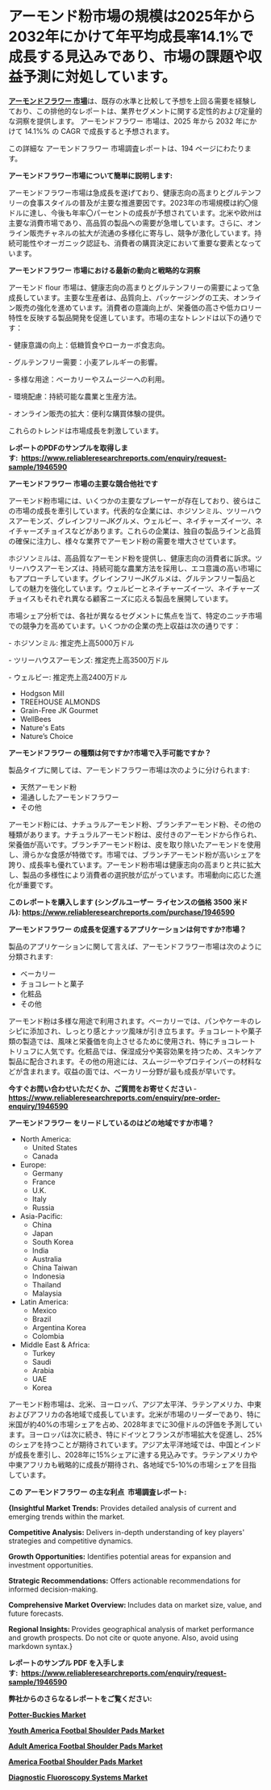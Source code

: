 <p><h1>アーモンド粉市場の規模は2025年から2032年にかけて年平均成長率14.1%で成長する見込みであり、市場の課題や収益予測に対処しています。</h1></p><p data-sourcepos="1:1-1:157"><strong><a href="https://www.reliableresearchreports.com/almond-flour-r1946590?utm_campaign=107&utm_medium=36&utm_source=Github&utm_content=ia&utm_term=30032025&utm_id=almond-flour">アーモンドフラワー 市場</a></strong>は、既存の水準と比較して予想を上回る需要を経験しており、この排他的なレポートは、業界セグメントに関する定性的および定量的な洞察を提供します。 アーモンドフラワー 市場は、2025 年から 2032 年にかけて 14.1%% の CAGR で成長すると予想されます。</p>
<p data-sourcepos="3:1-3:50">この詳細な アーモンドフラワー 市場調査レポートは、194 ページにわたります。</p>
<p><strong>アーモンドフラワー市場について簡単に説明します:</strong></p>
<p><p>アーモンドフラワー市場は急成長を遂げており、健康志向の高まりとグルテンフリーの食事スタイルの普及が主要な推進要因です。2023年の市場規模は約〇億ドルに達し、今後も年率〇パーセントの成長が予想されています。北米や欧州は主要な消費市場であり、高品質の製品への需要が急増しています。さらに、オンライン販売チャネルの拡大が流通の多様化に寄与し、競争が激化しています。持続可能性やオーガニック認証も、消費者の購買決定において重要な要素となっています。</p></p>
<p><strong>アーモンドフラワー 市場における最新の動向と戦略的な洞察</strong></p>
<p><p>アーモンド flour 市場は、健康志向の高まりとグルテンフリーの需要によって急成長しています。主要な生産者は、品質向上、パッケージングの工夫、オンライン販売の強化を進めています。消費者の意識向上が、栄養価の高さや低カロリー特性を反映する製品開発を促進しています。市場の主なトレンドは以下の通りです：</p><p>- 健康意識の向上：低糖質食やローカーボ食志向。</p><p>- グルテンフリー需要：小麦アレルギーの影響。</p><p>- 多様な用途：ベーカリーやスムージーへの利用。</p><p>- 環境配慮：持続可能な農業と生産方法。</p><p>- オンライン販売の拡大：便利な購買体験の提供。</p><p>これらのトレンドは市場成長を刺激しています。</p></p>
<p><strong>レポートのPDFのサンプルを取得します</strong><strong>:&nbsp;&nbsp;<a href="https://www.reliableresearchreports.com/enquiry/request-sample/1946590?utm_campaign=107&utm_medium=36&utm_source=Github&utm_content=ia&utm_term=30032025&utm_id=almond-flour">https://www.reliableresearchreports.com/enquiry/request-sample/1946590</a></strong></p>
<p><strong>アーモンドフラワー 市場の主要な競合他社です</strong></p>
<p><p>アーモンド粉市場には、いくつかの主要なプレーヤーが存在しており、彼らはこの市場の成長を牽引しています。代表的な企業には、ホジソンミル、ツリーハウスアーモンズ、グレインフリーJKグルメ、ウェルビー、ネイチャーズイーツ、ネイチャーズチョイスなどがあります。これらの企業は、独自の製品ラインと品質の確保に注力し、様々な業界でアーモンド粉の需要を増大させています。</p><p>ホジソンミルは、高品質なアーモンド粉を提供し、健康志向の消費者に訴求。ツリーハウスアーモンズは、持続可能な農業方法を採用し、エコ意識の高い市場にもアプローチしています。グレインフリーJKグルメは、グルテンフリー製品としての魅力を強化しています。ウェルビーとネイチャーズイーツ、ネイチャーズチョイスもそれぞれ異なる顧客ニーズに応える製品を展開しています。</p><p>市場シェア分析では、各社が異なるセグメントに焦点を当て、特定のニッチ市場での競争力を高めています。いくつかの企業の売上収益は次の通りです：</p><p>- ホジソンミル: 推定売上高5000万ドル</p><p>- ツリーハウスアーモンズ: 推定売上高3500万ドル</p><p>- ウェルビー: 推定売上高2400万ドル</p></p>
<p><ul><li>Hodgson Mill</li><li>TREEHOUSE ALMONDS</li><li>Grain-Free JK Gourmet</li><li>WellBees</li><li>Nature's Eats</li><li>Nature’s Choice</li></ul></p>
<p><strong>アーモンドフラワー の種類は何ですか?市場で入手可能ですか？</strong></p>
<p>製品タイプに関しては、アーモンドフラワー市場は次のように分けられます:</p>
<p><ul><li>天然アーモンド粉</li><li>湯通ししたアーモンドフラワー</li><li>その他</li></ul></p>
<p><p>アーモンド粉には、ナチュラルアーモンド粉、ブランチアーモンド粉、その他の種類があります。ナチュラルアーモンド粉は、皮付きのアーモンドから作られ、栄養価が高いです。ブランチアーモンド粉は、皮を取り除いたアーモンドを使用し、滑らかな食感が特徴です。市場では、ブランチアーモンド粉が高いシェアを誇り、成長率も優れています。アーモンド粉市場は健康志向の高まりと共に拡大し、製品の多様性により消費者の選択肢が広がっています。市場動向に応じた進化が重要です。</p></p>
<p><strong>このレポートを購入します (シングルユーザー ライセンスの価格 3500 米ドル):&nbsp;<a href="https://www.reliableresearchreports.com/purchase/1946590?utm_campaign=107&utm_medium=36&utm_source=Github&utm_content=ia&utm_term=30032025&utm_id=almond-flour">https://www.reliableresearchreports.com/purchase/1946590</a></strong></p>
<p><strong>アーモンドフラワー の成長を促進するアプリケーションは何ですか?市場？</strong></p>
<p>製品のアプリケーションに関して言えば、アーモンドフラワー市場は次のように分類されます:</p>
<p><ul><li>ベーカリー</li><li>チョコレートと菓子</li><li>化粧品</li><li>その他</li></ul></p>
<p><p>アーモンド粉は多様な用途で利用されます。ベーカリーでは、パンやケーキのレシピに添加され、しっとり感とナッツ風味が引き立ちます。チョコレートや菓子類の製造では、風味と栄養価を向上させるために使用され、特にチョコレートトリュフに人気です。化粧品では、保湿成分や美容効果を持つため、スキンケア製品に配合されます。その他の用途には、スムージーやプロテインバーの材料などが含まれます。収益の面では、ベーカリー分野が最も成長が早いです。</p></p>
<p><strong>今すぐお問い合わせいただくか、ご質問をお寄せください</strong><strong>&nbsp;</strong>-<strong><a href="https://www.reliableresearchreports.com/enquiry/pre-order-enquiry/1946590?utm_campaign=107&utm_medium=36&utm_source=Github&utm_content=ia&utm_term=30032025&utm_id=almond-flour">https://www.reliableresearchreports.com/enquiry/pre-order-enquiry/1946590</a></strong></p>
<p><strong>アーモンドフラワー をリードしているのはどの地域ですか市場？</strong></p>
<p><ul>
    <li>
        North America:
        <ul>
            <li>United States</li>
            <li>Canada</li>
        </ul>
    </li>
    <li>
        Europe:
        <ul>
            <li>Germany</li>
            <li>France</li>
            <li>U.K.</li>
            <li>Italy</li>
            <li>Russia</li>
        </ul>
    </li>
    <li>
        Asia-Pacific:
        <ul>
            <li>China</li>
            <li>Japan</li>
            <li>South Korea</li>
            <li>India</li>
            <li>Australia</li>
            <li>China Taiwan</li>
            <li>Indonesia</li>
            <li>Thailand</li>
            <li>Malaysia</li>
        </ul>
    </li>
    <li>
        Latin America:
        <ul>
            <li>Mexico</li>
            <li>Brazil</li>
            <li>Argentina Korea</li>
            <li>Colombia</li>
        </ul>
    </li>
    <li>
        Middle East & Africa:
        <ul>
            <li>Turkey</li>
            <li>Saudi</li>
            <li>Arabia</li>
            <li>UAE</li>
            <li>Korea</li>
        </ul>
    </li>
    </ul></p>
<p><p>アーモンド粉市場は、北米、ヨーロッパ、アジア太平洋、ラテンアメリカ、中東およびアフリカの各地域で成長しています。北米が市場のリーダーであり、特に米国が約40%の市場シェアを占め、2028年までに30億ドルの評価を予測しています。ヨーロッパは次に続き、特にドイツとフランスが市場拡大を促進し、25%のシェアを持つことが期待されています。アジア太平洋地域では、中国とインドが成長を牽引し、2028年に15%シェアに達する見込みです。ラテンアメリカや中東アフリカも戦略的に成長が期待され、各地域で5-10%の市場シェアを目指しています。</p></p>
<p><strong>この アーモンドフラワー の主な利点&nbsp; 市場調査レポート:</strong></p>
<p><strong>{Insightful Market Trends:</strong> Provides detailed analysis of current and emerging trends within the market.</p>
<p><strong>Competitive Analysis:</strong> Delivers in-depth understanding of key players' strategies and competitive dynamics.</p>
<p><strong>Growth Opportunities:</strong> Identifies potential areas for expansion and investment opportunities.</p>
<p><strong>Strategic Recommendations:</strong> Offers actionable recommendations for informed decision-making.</p>
<p><strong>Comprehensive Market Overview: </strong>Includes data on market size, value, and future forecasts.</p>
<p><strong>Regional Insights: </strong>Provides geographical analysis of market performance and growth prospects. Do not cite or quote anyone. Also, avoid using markdown syntax.}</p>
<p><strong>レポートのサンプル PDF を入手します:&nbsp;</strong><strong>&nbsp;<a href="https://www.reliableresearchreports.com/enquiry/request-sample/1946590?utm_campaign=107&utm_medium=36&utm_source=Github&utm_content=ia&utm_term=30032025&utm_id=almond-flour">https://www.reliableresearchreports.com/enquiry/request-sample/1946590</a></strong></p>
<p></p>
<p></p>
<p></p>
<p></p>
<p><strong>弊社からのさらなるレポートをご覧ください:</strong></p>
<p><strong><p><a href="https://github.com/ternainglin/Market-Research-Report-List-1/blob/main/potter-buckies-market.md?utm_campaign=107&utm_medium=36&utm_source=Github&utm_content=ia&utm_term=30032025&utm_id=almond-flour">Potter-Buckies Market</a></p><p><a href="https://github.com/decockogbaro25/Market-Research-Report-List-1/blob/main/youth-america-footbal-shoulder-pads-market.md?utm_campaign=107&utm_medium=36&utm_source=Github&utm_content=ia&utm_term=30032025&utm_id=almond-flour">Youth America Footbal Shoulder Pads Market</a></p><p><a href="https://github.com/drielvinki/Market-Research-Report-List-1/blob/main/adult-america-footbal-shoulder-pads-market.md?utm_campaign=107&utm_medium=36&utm_source=Github&utm_content=ia&utm_term=30032025&utm_id=almond-flour">Adult America Footbal Shoulder Pads Market</a></p><p><a href="https://github.com/ghaligopezf5/Market-Research-Report-List-1/blob/main/america-footbal-shoulder-pads-market.md?utm_campaign=107&utm_medium=36&utm_source=Github&utm_content=ia&utm_term=30032025&utm_id=almond-flour">America Footbal Shoulder Pads Market</a></p><p><a href="https://github.com/penglatilles/Market-Research-Report-List-1/blob/main/diagnostic-fluoroscopy-systems-market.md?utm_campaign=107&utm_medium=36&utm_source=Github&utm_content=ia&utm_term=30032025&utm_id=almond-flour">Diagnostic Fluoroscopy Systems Market</a></p></strong></p>